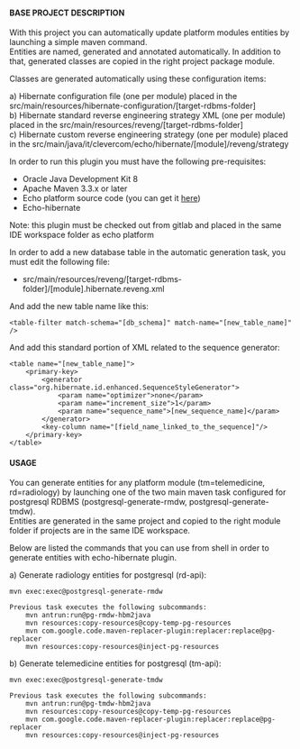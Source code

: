 #### BASE PROJECT DESCRIPTION ####

With this project you can automatically update platform modules entities by launching a simple maven command.<br/>
Entities are named, generated and annotated automatically. In addition to that, generated classes are copied in the right project package module. 

Classes are generated automatically using these configuration items:<br/>

a) Hibernate configuration file (one per module) placed in the src/main/resources/hibernate-configuration/[target-rdbms-folder]<br/>
b) Hibernate standard reverse engineering strategy XML (one per module) placed in the src/main/resources/reveng/[target-rdbms-folder]<br/>
c) Hibernate custom reverse engineering strategy (one per module) placed in the src/main/java/it/clevercom/echo/hibernate/[module]/reveng/strategy<br/>

In order to run this plugin you must have the following pre-requisites:<br/>
- Oracle Java Development Kit 8<br/>
- Apache Maven 3.3.x or later<br/>
- Echo platform source code (you can get it <a href="http://dev.neclab.it:8181/a.matteo/echo">here</a>)<br/>
- Echo-hibernate 

Note: this plugin must be checked out from gitlab and placed in the same IDE workspace folder as echo platform<br/>

In order to add a new database table in the automatic generation task, you must edit the following file:<br/>
- src/main/resources/reveng/[target-rdbms-folder]/[module].hibernate.reveng.xml<br/>

And add the new table name like this:<br/>

	<table-filter match-schema="[db_schema]" match-name="[new_table_name]" />

And add this standard portion of XML related to the sequence generator:<br/>

	<table name="[new_table_name]">
		<primary-key>
			<generator class="org.hibernate.id.enhanced.SequenceStyleGenerator">
				<param name="optimizer">none</param>
            	<param name="increment_size">1</param>
            	<param name="sequence_name">[new_sequence_name]</param>
			</generator>
			<key-column name="[field_name_linked_to_the_sequence]"/>
		</primary-key>
	</table>

#### USAGE ####

You can generate entities for any platform module (tm=telemedicine, rd=radiology) by launching one of the two main maven task configured for postgresql RDBMS (postgresql-generate-rmdw, postgresql-generate-tmdw).<br/> Entities are generated in the same project and copied to the right module folder if projects are in the same IDE workspace.<br/>

Below are listed the commands that you can use from shell in order to generate entities with echo-hibernate plugin.<br/>

a) Generate radiology entities for postgresql (rd-api):<br/>

	mvn exec:exec@postgresql-generate-rmdw

	Previous task executes the following subcommands:
		mvn antrun:run@pg-rmdw-hbm2java
		mvn resources:copy-resources@copy-temp-pg-resources
		mvn com.google.code.maven-replacer-plugin:replacer:replace@pg-replacer
		mvn resources:copy-resources@inject-pg-resources
		
b) Generate telemedicine entities for postgresql (tm-api):<br/>

	mvn exec:exec@postgresql-generate-tmdw

	Previous task executes the following subcommands:
		mvn antrun:run@pg-tmdw-hbm2java
		mvn resources:copy-resources@copy-temp-pg-resources
		mvn com.google.code.maven-replacer-plugin:replacer:replace@pg-replacer
		mvn resources:copy-resources@inject-pg-resources